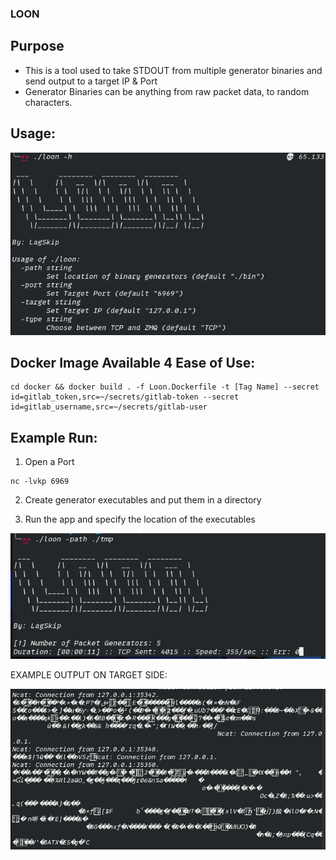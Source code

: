 ### LOON

## Purpose
- This is a tool used to take STDOUT from multiple generator binaries and send output to a target IP & Port
- Generator Binaries can be anything from raw packet data, to random characters. 

## Usage:
<img src="./img/cmd.png"></img>

## Docker Image Available 4 Ease of Use:
```
cd docker && docker build . -f Loon.Dockerfile -t [Tag Name] --secret id=gitlab_token,src=~/secrets/gitlab-token --secret id=gitlab_username,src=~/secrets/gitlab-user
```

## Example Run:
1. Open a Port
```
nc -lvkp 6969
```

2. Create generator executables and put them in a directory

3. Run the app and specify the location of the executables

<img src="./img/Tool_Running.png"></img>

EXAMPLE OUTPUT ON TARGET SIDE:

<img src="./img/output.png"></img>
